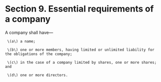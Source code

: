 # Section 9. Essential requirements of a company

A company shall have—

     \(a\) a name;  
  
     \(b\) one or more members, having limited or unlimited liability for the obligations of the company;

     \(c\) in the case of a company limited by shares, one or more shares; and

     \(d\) one or more directors.



